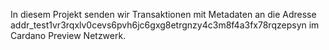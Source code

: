 In diesem Projekt senden wir Transaktionen mit Metadaten an die Adresse addr_test1vr3rqxlv0cevs6pvh6jc6gxg8etrgnzy4c3m8f4a3fx78rqzepsyn im Cardano Preview Netzwerk.
